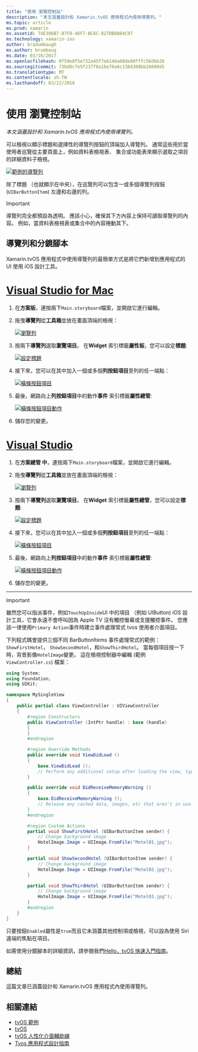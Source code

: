 ```yaml
---
title: "使用 瀏覽控制站"
description: "本文涵蓋設計和 Xamarin.tvOS 應用程式內使用導覽列。"
ms.topic: article
ms.prod: xamarin
ms.assetid: 74E396B7-87F0-46F7-BC6C-827DB8884C97
ms.technology: xamarin-ios
author: bradumbaugh
ms.author: brumbaug
ms.date: 03/16/2017
ms.openlocfilehash: 0f59e8f5e732a45f7e6148a08de80fffc56dbb26
ms.sourcegitcommit: 73bd0c7e5f237f0a1be70a6c1384309bb26609d5
ms.translationtype: MT
ms.contentlocale: zh-TW
ms.lasthandoff: 03/22/2018
---
```

# <a name="working-with-navigation-controllers"></a>使用 瀏覽控制站

_本文涵蓋設計和 Xamarin.tvOS 應用程式內使用導覽列。_

可以檢視以顯示標題和選擇性的導覽列按鈕的頂端加入導覽列。 通常這些用於當使用者巡覽從主要頁面上，例如資料表檢視表、 集合或功能表來顯示選取之項目的詳細資料子檢視。

[![](navigation-bars-images/navbar01.png "範例的導覽列")](navigation-bars-images/navbar01.png#lightbox)

除了標題 （也就顯示在中央），在巡覽列可以包含一或多個導覽列按鈕 (`UIBarButtonItem`) 左邊和右邊的列。

> [!IMPORTANT]
> 導覽列完全都預設為透明。 應該小心，確保其下方內容上保持可讀取導覽列的內容。 例如，當資料表檢視表或集合中的內容捲動其下。




<a name="Navigation-Bars-and-Storyboards" />

## <a name="navigation-bars-and-storyboards"></a>導覽列和分鏡腳本

Xamarin.tvOS 應用程式中使用導覽列的最簡單方式是將它們新增到應用程式的 UI 使用 iOS 設計工具。

# <a name="visual-studio-for-mactabvsmac"></a>[Visual Studio for Mac](#tab/vsmac)


1. 在**方案板**，連按兩下`Main.storyboard`檔案，並開啟它進行編輯。
1. 拖曳**導覽列**從**工具箱**並放在畫面頂端的檢視： 

    [![](navigation-bars-images/navbar02.png "瀏覽列")](navigation-bars-images/navbar02.png#lightbox)
1. 按兩下**導覽列**選取**瀏覽項目**。 在**Widget**  索引標籤**屬性板**，您可以設定**標題**: 

    [![](navigation-bars-images/navbar03.png "設定標題")](navigation-bars-images/navbar03.png#lightbox)
1. 接下來，您可以在其中加入一個或多個**列按鈕項目**至列的任一端點： 

    [![](navigation-bars-images/navbar04.png "橫條按鈕項目")](navigation-bars-images/navbar04.png#lightbox)
1. 最後，網路向上**列按鈕項目**中的動作**事件** 索引標籤**屬性總管**: 

    [![](navigation-bars-images/navbar05.png "橫條按鈕項目動作")](navigation-bars-images/navbar05.png#lightbox)
1. 儲存您的變更。


# <a name="visual-studiotabvswin"></a>[Visual Studio](#tab/vswin)


1. 在**方案總管 中**，連按兩下`Main.storyboard`檔案，並開啟它進行編輯。
1. 拖曳**導覽列**從**工具箱**並放在畫面頂端的檢視： 

    [![](navigation-bars-images/navbar02-vs.png "瀏覽列")](navigation-bars-images/navbar02-vs.png#lightbox)
1. 按兩下**導覽列**選取**瀏覽項目**。 在**Widget**  索引標籤**屬性總管**，您可以設定**標題**: 

    [![](navigation-bars-images/navbar03-vs.png "設定標題")](navigation-bars-images/navbar03-vs.png#lightbox)
1. 接下來，您可以在其中加入一個或多個**列按鈕項目**至列的任一端點： 

    [![](navigation-bars-images/navbar04-vs.png "橫條按鈕項目")](navigation-bars-images/navbar04-vs.png#lightbox)
1. 最後，網路向上**列按鈕項目**中的動作**事件** 索引標籤**屬性總管**: 

    [![](navigation-bars-images/navbar05-vs.png "橫條按鈕項目動作")](navigation-bars-images/navbar05-vs.png#lightbox)
1. 儲存您的變更。


-----

> [!IMPORTANT]
> 雖然您可以指派事件，例如`TouchUpInside`UI 中的項目 （例如 UIButton) iOS 設計工具，它會永遠不會呼叫因為 Apple TV 沒有觸控螢幕或支援觸控事件。 您應該一律使用`Primary Action`事件時建立事件處理常式 tvos 使用者介面項目。




下列程式碼會提供三個不同 BarButtonItems 事件處理常式的範例： `ShowFirstHotel`， `ShowSecondHotel`，和`ShowThirdHotel`。 當每個項目按一下時，背景影像`HotelImage`變更。 這在檢視控制器中編輯 (範例`ViewController.cs`) 檔案：

```csharp
using System;
using Foundation;
using UIKit;

namespace MySingleView
{
    public partial class ViewController : UIViewController
    {
        #region Constructors
        public ViewController (IntPtr handle) : base (handle)
        {
        }
        #endregion

        #region Override Methods
        public override void ViewDidLoad ()
        {
            base.ViewDidLoad ();
            // Perform any additional setup after loading the view, typically from a nib.
        }

        public override void DidReceiveMemoryWarning ()
        {
            base.DidReceiveMemoryWarning ();
            // Release any cached data, images, etc that aren't in use.
        }
        #endregion

        #region Custom Actions
        partial void ShowFirstHotel (UIBarButtonItem sender) {
            // Change background image
            HotelImage.Image = UIImage.FromFile("Motel01.jpg");
        }

        partial void ShowSecondHotel (UIBarButtonItem sender) {
            // Change background image
            HotelImage.Image = UIImage.FromFile("Motel02.jpg");
        }

        partial void ShowThirdHotel (UIBarButtonItem sender) {
            // Change background image
            HotelImage.Image = UIImage.FromFile("Motel03.jpg");
        }
        #endregion
    }
}
```

只要按鈕`Enabled`屬性是`true`而且它未涵蓋其他控制項或檢視，可以設為使用 Siri 遠端的焦點在項目。

如需使用分鏡腳本的詳細資訊，請參閱我們[Hello，tvOS 快速入門指南](~/ios/tvos/get-started/hello-tvos.md)。 

<a name="Summary" />

## <a name="summary"></a>總結

這篇文章已涵蓋設計和 Xamarin.tvOS 應用程式內使用導覽列。



## <a name="related-links"></a>相關連結

- [tvOS 範例](https://developer.xamarin.com/samples/tvos/all/)
- [tvOS](https://developer.apple.com/tvos/)
- [tvOS 人性化介面輔助線](https://developer.apple.com/tvos/human-interface-guidelines/)
- [Tvos 應用程式設計指南](https://developer.apple.com/library/prerelease/tvos/documentation/General/Conceptual/AppleTV_PG/)
